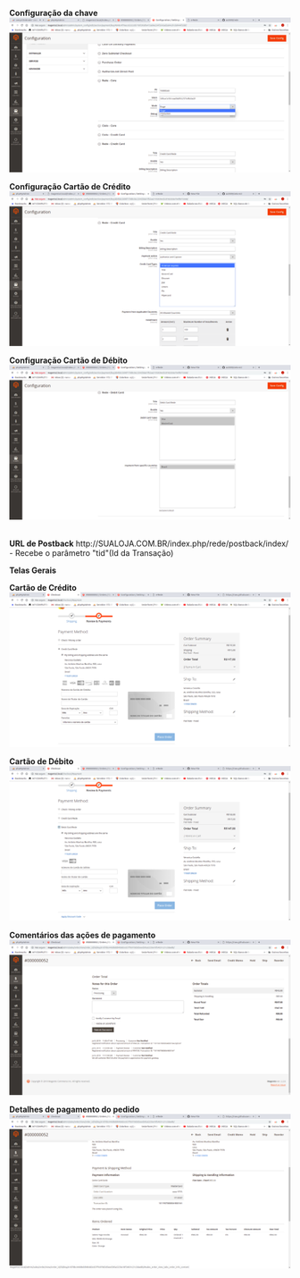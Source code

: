 <strong>Configuração da chave</strong>
 ![Configuração chave](docs/configuracao-chaves-redes.png)
<br/>

<strong>Configuração Cartão de Crédito</strong> 
  ![Configuração chave](docs/configuracao-cc-rede.png)
<br/>
  
<strong>Configuração Cartão de Débito</strong>
  ![Configuração chave](docs/configuracao-dc-rede.png)
  
<br/>
<strong>URL de Postback</strong> 
  http://SUALOJA.COM.BR/index.php/rede/postback/index/
   - Recebe o parâmetro "tid"(Id da Transação)   
<br/>

<strong>Telas Gerais</strong>
<br/>

<strong>Cartão de Crédito</strong>
  ![Configuração chave](docs/view-cc-rede.png)
<br/>

<strong>Cartão de Débito</strong>
    ![Configuração chave](docs/view-dc-rede.png)
    
<strong>Comentários das ações de pagamento</strong>
    ![Configuração chave](docs/view-details-actions-comments-payment.png)
    
<strong>Detalhes de pagamento do pedido</strong>
    ![Configuração chave](docs/view-details-order-payment.png)